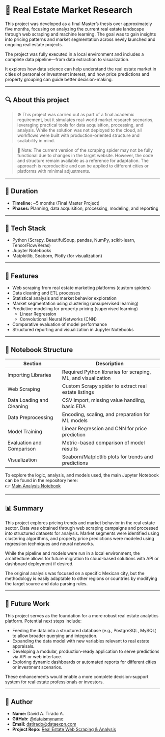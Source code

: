# 🏡 Real Estate Market Research

This project was developed as a final Master’s thesis over approximately five months, focusing on analyzing the current real estate landscape through web scraping and machine learning. The goal was to gain insights into pricing patterns and market segmentation across newly launched and ongoing real estate projects.

The project was fully executed in a local environment and includes a complete data pipeline—from data extraction to visualization.

It explores how data science can help understand the real estate market in cities of personal or investment interest, and how price predictions and property grouping can guide better decision-making.

---

## 🔍 About this project

> ⚙️ This project was carried out as part of a final academic requirement, but it simulates real-world market research scenarios, leveraging practical tools for data acquisition, processing, and analysis. While the solution was not deployed to the cloud, all workflows were built with production-oriented structure and scalability in mind.

> 🔄 Note: The current version of the scraping spider may not be fully functional due to changes in the target website. However, the code and structure remain available as a reference for adaptation. The approach is reproducible and can be applied to different cities or platforms with minimal adjustments.

---

## 📅 Duration

- **Timeline:** ~5 months (Final Master Project)
- **Phases:** Planning, data acquisition, processing, modeling, and reporting

---

## 🚀 Tech Stack

- Python (Scrapy, BeautifulSoup, pandas, NumPy, scikit-learn, TensorFlow/Keras)
- Jupyter Notebooks
- Matplotlib, Seaborn, Plotly (for visualization)

---

## 🧩 Features

- Web scraping from real estate marketing platforms (custom spiders)
- Data cleaning and ETL processes
- Statistical analysis and market behavior exploration
- Market segmentation using clustering (unsupervised learning)
- Predictive modeling for property pricing (supervised learning)
  - Linear Regression
  - Convolutional Neural Networks (CNN)
- Comparative evaluation of model performance
- Structured reporting and visualization in Jupyter Notebooks

---

## 📒 Notebook Structure

| Section                          | Description                                                                 |
|----------------------------------|-----------------------------------------------------------------------------|
| Importing Libraries              | Required Python libraries for scraping, ML, and visualization               |
| Web Scraping                     | Custom Scrapy spider to extract real estate listings                        |
| Data Loading and Cleaning        | CSV import, missing value handling, basic EDA                              |
| Data Preprocessing               | Encoding, scaling, and preparation for ML models                           |
| Model Training                   | Linear Regression and CNN for price prediction                             |
| Evaluation and Comparison        | Metric-based comparison of model results                                   |
| Visualization                    | Seaborn/Matplotlib plots for trends and predictions                        |

To explore the logic, analysis, and models used, the main Jupyter Notebook can be found in the repository here:  
👉 [Main Analysis Notebook](https://github.com/dataismyname/real_estate_web_scrapping_analysis/blob/main/real_estate_analysis.ipynb)

---

## 📊 Summary

This project explores pricing trends and market behavior in the real estate sector. Data was obtained through web scraping campaigns and processed into structured datasets for analysis. Market segments were identified using clustering algorithms, and property price predictions were modeled using regression techniques and neural networks.

While the pipeline and models were run in a local environment, the architecture allows for future migration to cloud-based solutions with API or dashboard deployment if desired.

The original analysis was focused on a specific Mexican city, but the methodology is easily adaptable to other regions or countries by modifying the target source and data parsing rules.

---

## 🔭 Future Work

This project serves as the foundation for a more robust real estate analytics platform. Potential next steps include:
- Feeding the data into a structured database (e.g., PostgreSQL, MySQL) to allow broader querying and integration.
- Expanding the data model with new variables relevant to real estate appraisals.
- Developing a modular, production-ready application to serve predictions via API or web interface.
- Exploring dynamic dashboards or automated reports for different cities or investment scenarios.

These enhancements would enable a more complete decision-support system for real estate professionals or investors.

---

## 👤 Author

- **Name:** David A. Tirado A.
- **GitHub:** [@dataismyname](https://github.com/dataismyname)
- **Email:** [datirado@dataexpn.com](mailto:datirado@dataexpn.com)
- **Project Repo:** [Real Estate Web Scraping & Analysis](https://github.com/dataismyname/real_estate_web_scrapping_analysis)

